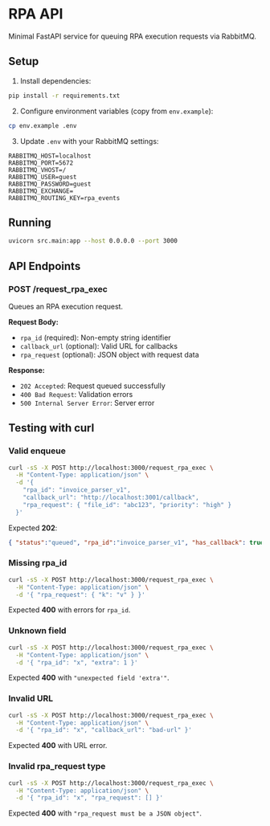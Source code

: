 # RPA API

Minimal FastAPI service for queuing RPA execution requests via RabbitMQ.

## Setup

1. Install dependencies:
```bash
pip install -r requirements.txt
```

2. Configure environment variables (copy from `env.example`):
```bash
cp env.example .env
```

3. Update `.env` with your RabbitMQ settings:
```
RABBITMQ_HOST=localhost
RABBITMQ_PORT=5672
RABBITMQ_VHOST=/
RABBITMQ_USER=guest
RABBITMQ_PASSWORD=guest
RABBITMQ_EXCHANGE=
RABBITMQ_ROUTING_KEY=rpa_events
```

## Running

```bash
uvicorn src.main:app --host 0.0.0.0 --port 3000
```

## API Endpoints

### POST /request_rpa_exec

Queues an RPA execution request.

**Request Body:**
- `rpa_id` (required): Non-empty string identifier
- `callback_url` (optional): Valid URL for callbacks
- `rpa_request` (optional): JSON object with request data

**Response:**
- `202 Accepted`: Request queued successfully
- `400 Bad Request`: Validation errors
- `500 Internal Server Error`: Server error

## Testing with curl

### Valid enqueue

```bash
curl -sS -X POST http://localhost:3000/request_rpa_exec \
  -H "Content-Type: application/json" \
  -d '{
    "rpa_id": "invoice_parser_v1",
    "callback_url": "http://localhost:3001/callback",
    "rpa_request": { "file_id": "abc123", "priority": "high" }
  }'
```

Expected **202**:
```json
{ "status":"queued", "rpa_id":"invoice_parser_v1", "has_callback": true }
```

### Missing rpa_id

```bash
curl -sS -X POST http://localhost:3000/request_rpa_exec \
  -H "Content-Type: application/json" \
  -d '{ "rpa_request": { "k": "v" } }'
```

Expected **400** with errors for `rpa_id`.

### Unknown field

```bash
curl -sS -X POST http://localhost:3000/request_rpa_exec \
  -H "Content-Type: application/json" \
  -d '{ "rpa_id": "x", "extra": 1 }'
```

Expected **400** with `"unexpected field 'extra'"`.

### Invalid URL

```bash
curl -sS -X POST http://localhost:3000/request_rpa_exec \
  -H "Content-Type: application/json" \
  -d '{ "rpa_id": "x", "callback_url": "bad-url" }'
```

Expected **400** with URL error.

### Invalid rpa_request type

```bash
curl -sS -X POST http://localhost:3000/request_rpa_exec \
  -H "Content-Type: application/json" \
  -d '{ "rpa_id": "x", "rpa_request": [] }'
```

Expected **400** with `"rpa_request must be a JSON object"`.